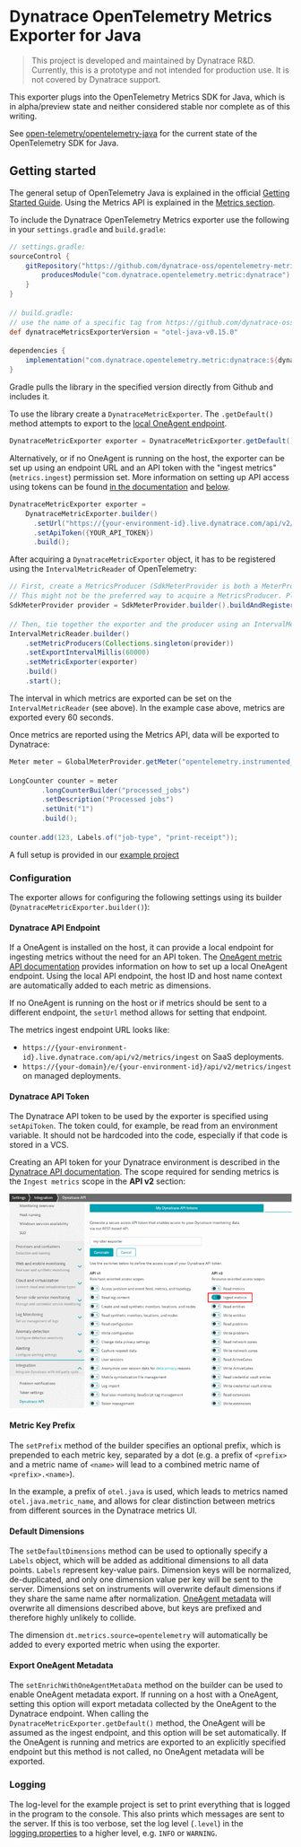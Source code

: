 # Dynatrace OpenTelemetry Metrics Exporter for Java

> This project is developed and maintained by Dynatrace R&D.
Currently, this is a prototype and not intended for production use.
It is not covered by Dynatrace support.

This exporter plugs into the OpenTelemetry Metrics SDK for Java, which is in alpha/preview state and neither considered stable nor complete as of this writing.

See [open-telemetry/opentelemetry-java](https://github.com/open-telemetry/opentelemetry-java) for the current state of the OpenTelemetry SDK for Java.

## Getting started

<!-- TODO: use #metrics once the "alpha-only" part is no longer there -->
The general setup of OpenTelemetry Java is explained in the official [Getting Started Guide](https://opentelemetry.io/docs/java/manual_instrumentation/).
Using the Metrics API is explained in the [Metrics section](https://opentelemetry.io/docs/java/manual_instrumentation/#metrics-alpha-only).

To include the Dynatrace OpenTelemetry Metrics exporter use the following in your `settings.gradle` and `build.gradle`:

```groovy
// settings.gradle:
sourceControl {
    gitRepository("https://github.com/dynatrace-oss/opentelemetry-metric-java.git") {
        producesModule("com.dynatrace.opentelemetry.metric:dynatrace")
    }
}

// build.gradle:
// use the name of a specific tag from https://github.com/dynatrace-oss/opentelemetry-metric-java/tags
def dynatraceMetricsExporterVersion = "otel-java-v0.15.0"

dependencies {
    implementation("com.dynatrace.opentelemetry.metric:dynatrace:${dynatraceMetricsExporterVersion}")
}
```

Gradle pulls the library in the specified version directly from Github and includes it.

To use the library create a `DynatraceMetricExporter`.
The `.getDefault()` method attempts to export to the [local OneAgent endpoint](https://www.dynatrace.com/support/help/how-to-use-dynatrace/metrics/metric-ingestion/ingestion-methods/local-api/).

```java
DynatraceMetricExporter exporter = DynatraceMetricExporter.getDefault();
```

Alternatively, or if no OneAgent is running on the host, the exporter can be set up using an endpoint URL and an API token with the "ingest metrics" (`metrics.ingest`) permission set.
More information on setting up API access using tokens can be found [in the documentation](https://www.dynatrace.com/support/help/dynatrace-api/basics/dynatrace-api-authentication/) and [below](#dynatrace-api-token).

```java
DynatraceMetricExporter exporter =
    DynatraceMetricExporter.builder()
      .setUrl("https://{your-environment-id}.live.dynatrace.com/api/v2/metrics/ingest")
      .setApiToken({YOUR_API_TOKEN})
      .build();
```

After acquiring a `DynatraceMetricExporter` object, it has to be registered using the `IntervalMetricReader` of OpenTelemetry:

```java
// First, create a MetricsProducer (SdkMeterProvider is both a MeterProvider and a MetricsProducer):
// This might not be the preferred way to acquire a MetricsProducer. Please refer to the OpenTelemetry documentation as the API is still in flux.
SdkMeterProvider provider = SdkMeterProvider.builder().buildAndRegisterGlobal();

// Then, tie together the exporter and the producer using an IntervalMetricReader:
IntervalMetricReader.builder()
    .setMetricProducers(Collections.singleton(provider))
    .setExportIntervalMillis(60000)
    .setMetricExporter(exporter)
    .build()
    .start();
```

The interval in which metrics are exported can be set on the `IntervalMetricReader` (see above).
In the example case above, metrics are exported every 60 seconds.

Once metrics are reported using the Metrics API, data will be exported to Dynatrace:

```java
Meter meter = GlobalMeterProvider.getMeter("opentelemetry.instrumented_library", "0.1.0-alpha");

LongCounter counter = meter
        .longCounterBuilder("processed_jobs")
        .setDescription("Processed jobs")
        .setUnit("1")
        .build();

counter.add(123, Labels.of("job-type", "print-receipt"));
```

A full setup is provided in our [example project](example/src/main/java/com/dynatrace/opentelemetry/metric/example/DynatraceExporterExample.java)

### Configuration

The exporter allows for configuring the following settings using its builder (`DynatraceMetricExporter.builder()`):

#### Dynatrace API Endpoint

If a OneAgent is installed on the host, it can provide a local endpoint for ingesting metrics without the need for an API token.
The [OneAgent metric API documentation](https://www.dynatrace.com/support/help/how-to-use-dynatrace/metrics/metric-ingestion/ingestion-methods/local-api/) provides information on how to set up a local OneAgent endpoint.
Using the local API endpoint, the host ID and host name context are automatically added to each metric as dimensions.

If no OneAgent is running on the host or if metrics should be sent to a different endpoint, the `setUrl` method allows for setting that endpoint.

The metrics ingest endpoint URL looks like:

- `https://{your-environment-id}.live.dynatrace.com/api/v2/metrics/ingest` on SaaS deployments.
- `https://{your-domain}/e/{your-environment-id}/api/v2/metrics/ingest` on managed deployments.

#### Dynatrace API Token

The Dynatrace API token to be used by the exporter is specified using `setApiToken`.
The token could, for example, be read from an environment variable.
It should not be hardcoded into the code, especially if that code is stored in a VCS.

Creating an API token for your Dynatrace environment is described in the [Dynatrace API documentation](https://www.dynatrace.com/support/help/dynatrace-api/basics/dynatrace-api-authentication/).
The scope required for sending metrics is the `Ingest metrics` scope in the **API v2** section:

![API token creation](docs/img/api_token.png)

#### Metric Key Prefix

The `setPrefix` method of the builder specifies an optional prefix, which is prepended to each metric key, separated by a dot (e.g. a prefix of `<prefix>` and a metric name of `<name>` will lead to a combined metric name of `<prefix>.<name>`).

In the example, a prefix of `otel.java` is used, which leads to metrics named `otel.java.metric_name`, and allows for clear distinction between metrics from different sources in the Dynatrace metrics UI.

#### Default Dimensions

The `setDefaultDimensions` method can be used to optionally specify a `Labels` object, which will be added as additional dimensions to all data points.
`Labels` represent key-value pairs.
Dimension keys will be normalized, de-duplicated, and only one dimension value per key will be sent to the server.
Dimensions set on instruments will overwrite default dimensions if they share the same name after normalization.
[OneAgent metadata](#export-oneagent-metadata) will overwrite all dimensions described above, but keys are prefixed and therefore highly unlikely to collide.

The dimension `dt.metrics.source=opentelemetry` will automatically be added to every exported metric when using the exporter.

#### Export OneAgent Metadata

The `setEnrichWithOneAgentMetaData` method on the builder can be used to enable OneAgent metadata export.
If running on a host with a OneAgent, setting this option will export metadata collected by the OneAgent to the Dynatrace endpoint.
When calling the `DynatraceMetricExporter.getDefault()` method, the OneAgent will be assumed as the ingest endpoint, and this option will be set automatically.
If the OneAgent is running and metrics are exported to an explicitly specified endpoint but this method is not called, no OneAgent metadata will be exported.

### Logging

The log-level for the example project is set to print everything that is logged in the program to the console.
This also prints which messages are sent to the server.
If this is too verbose, set the log level (`.level`) in the [logging.properties](example/src/main/resources/logging.properties) to a higher level, e.g. `INFO` or `WARNING`.
